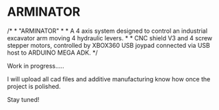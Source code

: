 # ARMINATOR
/*                                            *                                           "ARMINATOR"   *                                             *         A 4 axis system designed to control an industrial excavator arm moving 4 hydraulic levers.  *           * CNC shield V3 and 4 screw stepper motors, controlled by XBOX360 USB joypad connected via USB host to ARDUINO MEGA ADK.  */


Work in progress.....

I will upload all cad files and additive manufacturing know how once the project is polished. 

Stay tuned!
